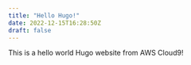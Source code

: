 ```yaml
---
title: "Hello Hugo!"
date: 2022-12-15T16:28:50Z
draft: false
---
```


This is a hello world Hugo website from AWS Cloud9!